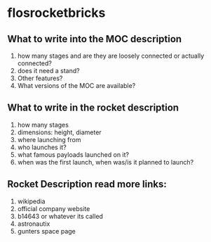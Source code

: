 # flosrocketbricks

## What to write into the MOC description
1. how many stages and are they are loosely connected or actually connected?
2. does it need a stand?
3. Other features?
4. What versions of the MOC are available?

## What to write in the rocket description
1. how many stages
2. dimensions: height, diameter
3. where launching from
4. who launches it?
5. what famous payloads launched on it?
6. when was the first launch, when was/is it planned to launch?

## Rocket Description read more links:
1. wikipedia
2. official company website
3. b14643 or whatever its called
4. astronautix
5. gunters space page
